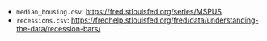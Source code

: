 - `median_housing.csv`: https://fred.stlouisfed.org/series/MSPUS
- `recessions.csv`: https://fredhelp.stlouisfed.org/fred/data/understanding-the-data/recession-bars/
